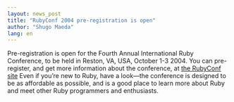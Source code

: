 ```yaml
---
layout: news_post
title: "RubyConf 2004 pre-registration is open"
author: "Shugo Maeda"
lang: en
---
```


Pre-registration is open for the Fourth Annual International Ruby
Conference, to be held in Reston, VA, USA, October 1-3 2004. You can
pre-register, and get more information about the conference, at [the
RubyConf site][1] Even if you’re new to Ruby, have a look—the conference
is designed to be as affordable as possible, and is a good place to
learn more about Ruby and meet other Ruby programmers and enthusiasts.



[1]: http://www.rubycentral.org/conference 
